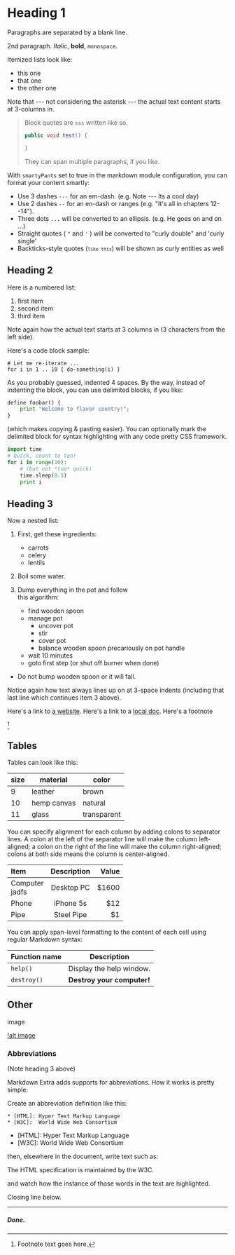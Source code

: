 # Heading 1 #

Paragraphs are separated by a blank line.

2nd paragraph. *Italic*, **bold**, `monospace`.  

Itemized lists
look like:

* this one
* that one
* the other one

Note that --- not considering the asterisk --- the actual text
content starts at 3-columns in.

> Block quotes are `sss`
> written like so.
> ~~~java
> public void test() {
> 
> }
> ~~~
> They can span multiple paragraphs,
> if you like.

With `smartyPants` set to true in the markdown module configuration, you can 
format your content smartly:

 - Use 3 dashes `---` for an em-dash. (e.g. Note --- Its a cool day)
 - Use 2 dashes `--` for an en-dash or ranges (e.g. "It's all in chapters 12--14").
 - Three dots `...` will be converted to an ellipsis. (e.g. He goes on and on ...)
 - Straight quotes ( `"` and `'` ) will be converted to "curly double" and 'curly single'
 - Backticks-style quotes (<code>``like this``</code>) will be shown as curly entities as well

## Heading 2 ##

Here is a numbered list:

1. first item
2. second item
3. third item

Note again how the actual text starts at 3 columns in (3 characters
from the left side).

Here's a code block sample:

    # Let me re-iterate ...
    for i in 1 .. 10 { do-something(i) }

As you probably guessed, indented 4 spaces. By the way, instead of
indenting the block, you can use delimited blocks, if you like:

```python
define foobar() {
    print "Welcome to flavor country!";
}
```

(which makes copying & pasting easier). You can optionally mark the
delimited block for syntax highlighting with any code pretty CSS framework.

~~~python
import time
# Quick, count to ten!
for i in range(10):
    # (but not *too* quick)
    time.sleep(0.5)
    print i
~~~

## Heading 3 ##

Now a nested list:

1. First, get these ingredients:
   * carrots
   * celery
   * lentils

2. Boil some water.

3. Dump everything in the pot and follow  
   this algorithm:
   * find wooden spoon
   * manage pot
      * uncover pot  
      * stir  
      * cover pot  
      * balance wooden spoon precariously on pot handle  
   * wait 10 minutes
   * goto first step (or shut off burner when done)

* Do not bump wooden spoon or it will fall.

Notice again how text always lines up on at 3-space indents (including
that last line which continues item 3 above).

Here's a link to [a website](https://foo.bar). Here's a link to a [local
doc](local-doc.html). Here's a footnote  

[^xxx]

[^xxx]:Footnote text goes here.

## Tables ##

Tables can look like this:

size | material     | color
---- | ------------ | ------------
9    | leather      | brown
10   | hemp canvas  | natural
11   | glass        | transparent

You can specify alignment for each column by adding colons to separator lines. 
A colon at the left of the separator line will make the column left-aligned; a 
colon on the right of the line will make the column right-aligned; colons at both 
side means the column is center-aligned.

| Item      | Description | Value|
|:--------- |:-----------:|-----:|
| Computer<br>jadfs  | Desktop PC  |$1600 |
| Phone     | iPhone 5s   |  $12 |
| Pipe      | Steel Pipe  |   $1 |

You can apply span-level formatting to the content of each cell using regular Markdown syntax:

| Function name | Description                    |
| ------------- | ------------------------------ |
| `help()`      | Display the help window.       |
| `destroy()`   | **Destroy your computer!**     |

## Other ##

image

[!alt image](test.PNG)

### **Abbreviations** ###

(Note heading 3 above)

Markdown Extra adds supports for abbreviations. How it works is pretty simple: 

Create an abbreviation definition like this:

    * [HTML]: Hyper Text Markup Language
    * [W3C]:  World Wide Web Consortium

* [HTML]: Hyper Text Markup Language
* [W3C]:  World Wide Web Consortium

then, elsewhere in the document, write text such as:

The HTML specification
is maintained by the W3C.

and watch how the instance of those words in the text are highlighted.

Closing line below.

---

##### Done. #####

